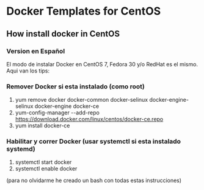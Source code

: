 # Docker Templates for CentOS
## How install docker in CentOS
### Version en Español

El modo de instalar Docker en CentOS 7, Fedora 30 y/o RedHat es el mismo. Aqui van los tips:
### Remover Docker si esta instalado (como root)
1. yum remove docker docker-common docker-selinux docker-engine-selinux docker-engine docker-ce
2. yum-config-manager --add-repo https://download.docker.com/linux/centos/docker-ce.repo
3. yum install docker-ce

### Habilitar y correr Docker (usar systemctl si esta instalado systemd)
1. systemctl start docker
2. systemctl enable docker

(para no olvidarme he creado un bash con todas estas instrucciones)